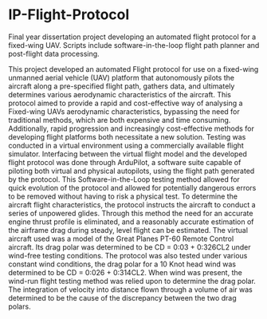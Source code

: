 # IP-Flight-Protocol
Final year dissertation project developing an automated flight protocol for a fixed-wing UAV. Scripts include software-in-the-loop flight path planner and post-flight data processing. 

This project developed an automated Flight protocol for use on a fixed-wing unmanned aerial vehicle
(UAV) platform that autonomously pilots the aircraft along a pre-specified flight path, gathers data,
and ultimately determines various aerodynamic characteristics of the aircraft. This protocol aimed
to provide a rapid and cost-effective way of analysing a Fixed-wing UAVs aerodynamic characteristics, bypassing the need for traditional methods, which are both expensive and time consuming.
Additionally, rapid progression and increasingly cost-effective methods for developing flight platforms
both necessitate a new solution.
Testing was conducted in a virtual environment using a commercially available flight simulator.
Interfacing between the virtual flight model and the developed flight protocol was done through
ArduPilot, a software suite capable of piloting both virtual and physical autopilots, using the flight
path generated by the protocol. This Software-in-the-Loop testing method allowed for quick evolution
of the protocol and allowed for potentially dangerous errors to be removed without having to risk a
physical test.
To determine the aircraft flight characteristics, the protocol instructs the aircraft to conduct a series
of unpowered glides. Through this method the need for an accurate engine thrust profile is eliminated,
and a reasonably accurate estimation of the airframe drag during steady, level flight can be estimated.
The virtual aircraft used was a model of the Great Planes PT-60 Remote Control aircraft. Its drag
polar was determined to be CD = 0:03 + 0:326CL2 under wind-free testing conditions. The protocol
was also tested under various constant wind conditions, the drag polar for a 10 Knot head wind
was determined to be CD = 0:026 + 0:314CL2. When wind was present, the wind-run flight testing
method was relied upon to determine the drag polar. The integration of velocity into distance flown
through a volume of air was determined to be the cause of the discrepancy between the two drag
polars.
